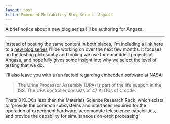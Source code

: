 ```yaml
---
layout: post
title: Embedded Reliability Blog Series (Angaza)
---
```


A brief notice about a new blog series I'll be authoring for Angaza.

-----

Instead of posting the same content in both places, I'm including a link here
to a [new blog series](https://blog.angaza.com/reliable-bottom-of-pyramid-embedded-systems-cost-benefit-analysis-e0111f6d1e41) I'll be working
on over the next few months.  It focuses on the testing philosophy and tooling we use for embedded projects at Angaza,
and hopefully gives some insight into why we select the level of testing that we do.

I'll also leave you with a fun factoid regarding embedded software at [NASA](https://ntrs.nasa.gov/archive/nasa/casi.ntrs.nasa.gov/20050081994.pdf):

> The Urine Processor Assembly (UPA) is part of the
> life support in the ISS. The UPA controller consists of
> 47 KLOCs of C code. 

Thats 8 KLOCs less than the Materials Science Research Rack, which exists to
'provide the common subsystems and interfaces required for the operation
of experiment hardware, accomodate telescience capabilities, and provide
the capability for simultaneous on-orbit processing.'
